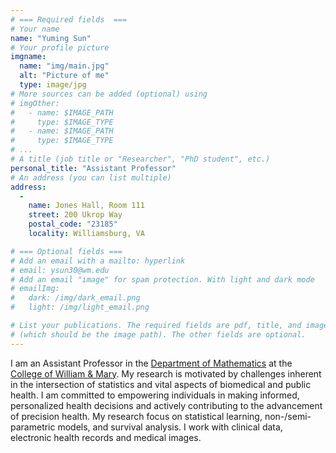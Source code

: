 ```yaml
---
# === Required fields  ===
# Your name 
name: "Yuming Sun"
# Your profile picture
imgname: 
  name: "img/main.jpg"
  alt: "Picture of me"
  type: image/jpg
# More sources can be added (optional) using 
# imgOther:
#   - name: $IMAGE_PATH
#     type: $IMAGE_TYPE
#   - name: $IMAGE_PATH
#     type: $IMAGE_TYPE
# ...
# A title (job title or "Researcher", "PhD student", etc.)
personal_title: "Assistant Professor"
# An address (you can list multiple)
address: 
  - 
    name: Jones Hall, Room 111
    street: 200 Ukrop Way
    postal_code: "23185"
    locality: Williamsburg, VA

# === Optional fields ===
# Add an email with a mailto: hyperlink
# email: ysun30@wm.edu
# Add an email "image" for spam protection. With light and dark mode
# emailImg: 
#   dark: /img/dark_email.png
#   light: /img/light_email.png

# List your publications. The required fields are pdf, title, and image 
# (which should be the image path). The other fields are optional.
---
```


I am an Assistant Professor in the [Department of Mathematics](https://www.wm.edu/as/mathematics/) at the [College of William & Mary](https://www.wm.edu/). My research is motivated by challenges inherent in the intersection of statistics and vital aspects of biomedical and public health. I am committed to empowering individuals in making informed, personalized health decisions and actively contributing to the advancement of precision health. My research focus on statistical learning, non-/semi-parametric models, and survival analysis. I work with clinical data, electronic health records and medical images. 
